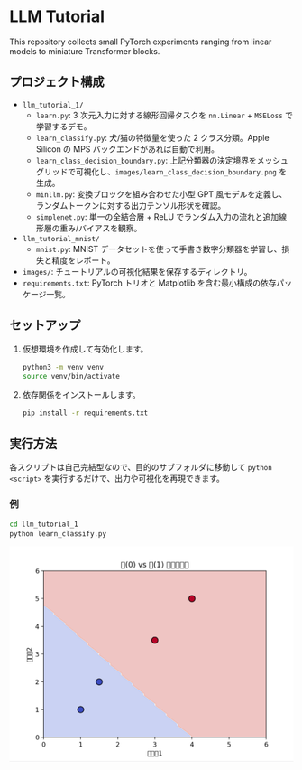 # LLM Tutorial

This repository collects small PyTorch experiments ranging from linear models to miniature Transformer blocks.

## プロジェクト構成
- `llm_tutorial_1/`
  - `learn.py`: 3 次元入力に対する線形回帰タスクを `nn.Linear` + `MSELoss` で学習するデモ。
  - `learn_classify.py`: 犬/猫の特徴量を使った 2 クラス分類。Apple Silicon の MPS バックエンドがあれば自動で利用。
  - `learn_class_decision_boundary.py`: 上記分類器の決定境界をメッシュグリッドで可視化し、`images/learn_class_decision_boundary.png` を生成。
  - `minllm.py`: 変換ブロックを組み合わせた小型 GPT 風モデルを定義し、ランダムトークンに対する出力テンソル形状を確認。
  - `simplenet.py`: 単一の全結合層 + ReLU でランダム入力の流れと追加線形層の重み/バイアスを観察。
- `llm_tutorial_mnist/`
  - `mnist.py`: MNIST データセットを使って手書き数字分類器を学習し、損失と精度をレポート。
- `images/`: チュートリアルの可視化結果を保存するディレクトリ。
- `requirements.txt`: PyTorch トリオと Matplotlib を含む最小構成の依存パッケージ一覧。

## セットアップ
1. 仮想環境を作成して有効化します。
   ```bash
   python3 -m venv venv
   source venv/bin/activate
   ```
2. 依存関係をインストールします。
   ```bash
   pip install -r requirements.txt
   ```

## 実行方法
各スクリプトは自己完結型なので、目的のサブフォルダに移動して `python <script>` を実行するだけで、出力や可視化を再現できます。

### 例
```bash
cd llm_tutorial_1
python learn_classify.py
```

![犬と猫の分類境界](images/learn_class_decision_boundary.png)
